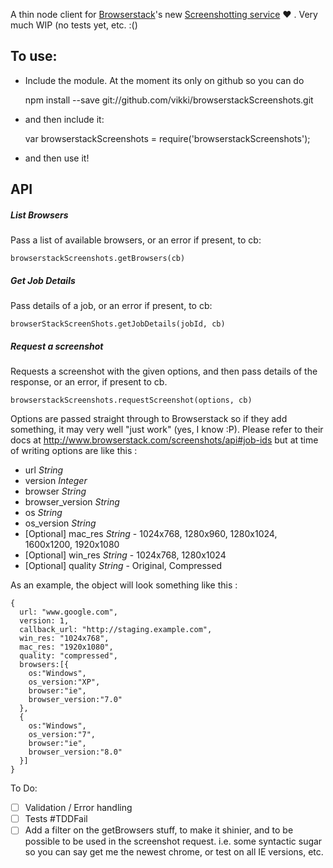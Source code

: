 A thin node client for [Browserstack](http://www.browserstack.com/ "Browserstack")'s new [Screenshotting service](http://www.browserstack.com/screenshots "Screenshotting service") :heart: . Very much WIP (no tests yet, etc. :()

## To use:

* Include the module. At the moment its only on github so you can do 

	npm install --save git://github.com/vikki/browserstackScreenshots.git

* and then include it:

	var browserstackScreenshots = require('browserstackScreenshots');

* and then use it!


## API

##### List Browsers
Pass a list of available browsers, or an error if present, to cb:

	browserstackScreenshots.getBrowsers(cb)

##### Get Job Details
Pass details of a job, or an error if present, to cb:

	browserStackScreenShots.getJobDetails(jobId, cb)

##### Request a screenshot
Requests a screenshot with the given options, and then pass details of the response, or an error, if present to cb. 

	browserstackScreenshots.requestScreenshot(options, cb)

Options are passed straight through to Browserstack so if they add something, it may very well "just work" (yes, I know :P). Please refer to their docs at http://www.browserstack.com/screenshots/api#job-ids but at time of writing options are like this :

* url *String*
* version *Integer*
* browser *String*
* browser_version *String*
* os *String*
* os_version *String*
* [Optional] mac_res *String* - 1024x768, 1280x960, 1280x1024, 1600x1200, 1920x1080
* [Optional] win_res *String* - 1024x768, 1280x1024
* [Optional] quality *String* - Original, Compressed

As an example, the object will look something like this : 

	{
	  url: "www.google.com",
	  version: 1,
	  callback_url: "http://staging.example.com",
	  win_res: "1024x768",
	  mac_res: "1920x1080",
	  quality: "compressed",
	  browsers:[{
	    os:"Windows",
	    os_version:"XP",
	    browser:"ie",
	    browser_version:"7.0"
	  },
	  {
	    os:"Windows",
	    os_version:"7",
	    browser:"ie",
	    browser_version:"8.0"
	  }]
	}

To Do:

- [ ] Validation / Error handling
- [ ] Tests #TDDFail
- [ ] Add a filter on the getBrowsers stuff, to make it shinier, and to be possible to be used in the screenshot request.
  i.e. some syntactic sugar so you can say get me the newest chrome, or test on all IE versions, etc. 
